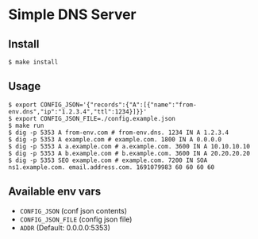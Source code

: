 # Simple DNS Server

## Install
```shell
$ make install
```

## Usage
```shell
$ export CONFIG_JSON='{"records":{"A":[{"name":"from-env.dns","ip":"1.2.3.4","ttl":1234}]}}'
$ export CONFIG_JSON_FILE=./config.example.json
$ make run
$ dig -p 5353 A from-env.com # from-env.dns. 1234 IN A 1.2.3.4
$ dig -p 5353 A example.com # example.com. 1800 IN A 0.0.0.0
$ dig -p 5353 A a.example.com # a.example.com. 3600 IN A 10.10.10.10
$ dig -p 5353 A b.example.com # b.example.com. 3600 IN A 20.20.20.20
$ dig -p 5353 SEO example.com # example.com. 7200 IN SOA ns1.example.com. email.address.com. 1691079983 60 60 60 60
```

## Available env vars
- `CONFIG_JSON` (conf json contents)
- `CONFIG_JSON_FILE` (config json file)
- `ADDR` (Default: 0.0.0.0:5353)